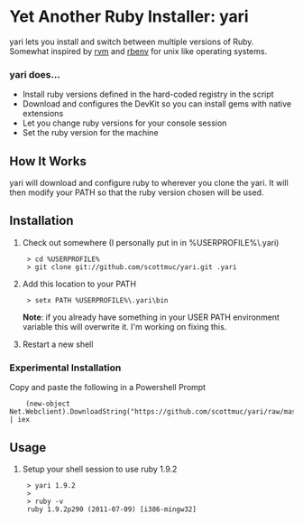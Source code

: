 # Yet Another Ruby Installer: yari

yari lets you install and switch between multiple versions of Ruby. Somewhat
inspired by [rvm](http://beginrescueend.com/) and [rbenv](https://github.com/sstephenson/rbenv) 
for unix like operating systems.

### yari does...

* Install ruby versions defined in the hard-coded registry in the script
* Download and configures the DevKit so you can install gems with native extensions
* Let you change ruby versions for your console session 
* Set the ruby version for the machine

## How It Works

yari will download and configure ruby to wherever you clone the yari. It will then modify
your PATH so that the ruby version chosen will be used. 

## Installation

1. Check out somewhere (I personally put in in %USERPROFILE%\\.yari)

        > cd %USERPROFILE%
        > git clone git://github.com/scottmuc/yari.git .yari

2. Add this location to your PATH

        > setx PATH %USERPROFILE%\.yari\bin

   **Note**: if you already have something in your USER PATH environment variable
   this will overwrite it. I'm working on fixing this.

3. Restart a new shell

### Experimental Installation

Copy and paste the following in a Powershell Prompt

        (new-object Net.Webclient).DownloadString("https://github.com/scottmuc/yari/raw/master/installer.ps1") | iex

## Usage

1. Setup your shell session to use ruby 1.9.2

        > yari 1.9.2
        >
        > ruby -v
        ruby 1.9.2p290 (2011-07-09) [i386-mingw32]

